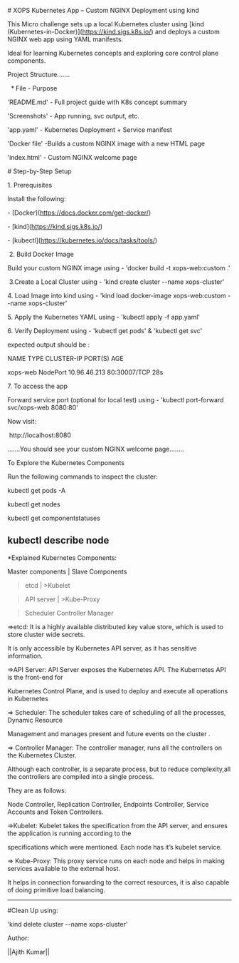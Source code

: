 \# XOPS Kubernetes App – Custom NGINX Deployment using kind



This Micro challenge sets up a local Kubernetes cluster using \[kind (Kubernetes-in-Docker)](https://kind.sigs.k8s.io/) and deploys a custom NGINX web app using YAML manifests.  

Ideal for learning Kubernetes concepts and exploring core control plane components.



Project Structure.......



&nbsp;   \* File                - Purpose



'README.md'  - Full project guide with K8s concept summary  

'Screenshots' - App running, svc output, etc.                

'app.yaml' - Kubernetes Deployment + Service manifest     

'Docker file' -Builds a custom NGINX image with a new HTML page

'index.html' - Custom NGINX welcome page



\# Step-by-Step Setup



1\. Prerequisites



Install the following:



\- \[Docker](https://docs.docker.com/get-docker/)

\- \[kind](https://kind.sigs.k8s.io/)

\- \[kubectl](https://kubernetes.io/docs/tasks/tools/)



&nbsp;2. Build Docker Image



Build your custom NGINX image using - 'docker build -t xops-web:custom .'





&nbsp;3.Create a Local Cluster using - 'kind create cluster --name xops-cluster'



4\. Load Image into kind using - 'kind load docker-image xops-web:custom --name xops-cluster'



5\. Apply the Kubernetes YAML using - 'kubectl apply -f app.yaml'



6\. Verify Deployment using - 'kubectl get pods' \& 'kubectl get svc'



expected output should be :

NAME        TYPE       CLUSTER-IP     PORT(S)        AGE

xops-web     NodePort    10.96.46.213   <none>        80:30007/TCP   28s


7\. To access the app

Forward service port (optional for local test) using - 'kubectl port-forward svc/xops-web 8080:80'


Now visit:

&nbsp;http://localhost:8080



.......You should see your custom NGINX welcome page........




To Explore the Kubernetes Components

Run the following commands to inspect the cluster:  



kubectl get pods -A

kubectl get nodes

kubectl get componentstatuses

kubectl describe node
---



\*Explained Kubernetes Components:

Master components              |         Slave Components



>etcd                                    |       >Kubelet 

>API server                         |       >Kube-Proxy

>Scheduler
>Controller Manager



=>etcd: It is a highly available distributed key value store, which is used to store cluster wide secrets.

It is only accessible by Kubernetes API server, as it has sensitive information.





=>API Server: API Server exposes the Kubernetes API. The Kubernetes API is the front-end for

Kubernetes Control Plane, and is used to deploy and execute all operations in Kubernetes



=> Scheduler: The scheduler takes care of scheduling of all the processes, Dynamic Resource

Management and manages present and future events on the cluster .



=> Controller Manager: The controller manager, runs all the controllers on the Kubernetes Cluster.

Although each controller, is a separate process, but to reduce complexity,all the controllers are compiled into a single process.

They are as follows:

Node Controller, Replication Controller, Endpoints Controller, Service Accounts and Token Controllers.


=>Kubelet: Kubelet takes the specification from the API server, and ensures the application is running according to the

specifications which were mentioned. Each node has it’s kubelet service.



=> Kube-Proxy: This proxy service runs on each node and helps in making services available to the external host.

It helps in connection forwarding to the correct resources, it is also capable of doing primitive load balancing.



---



\#Clean Up using:



'kind delete cluster --name xops-cluster'





Author:

||Ajith Kumar||









